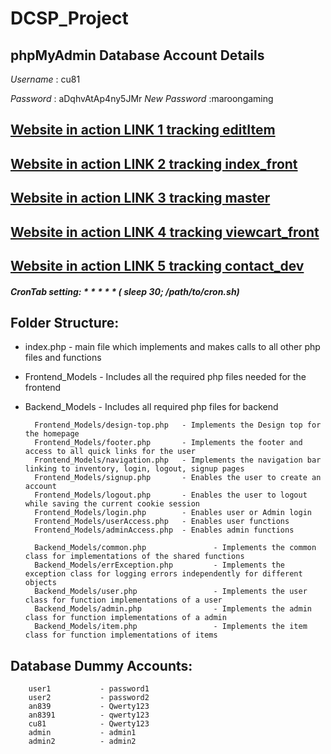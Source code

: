 # DCSP_Project

## phpMyAdmin Database Account Details
*Username* : cu81

*Password* : aDqhvAtAp4ny5JMr
*New Password* :maroongaming

## [Website in action LINK 1 tracking editItem](http://pluto.cse.msstate.edu/~an839/DCSP/link1_DCSP/DCSP_Project/)
## [Website in action LINK 2 tracking index_front](http://pluto.cse.msstate.edu/~an839/DCSP/link2_DCSP/DCSP_Project/)
## [Website in action LINK 3 tracking master](http://pluto.cse.msstate.edu/~an839/DCSP/link3_DCSP/DCSP_Project/)
## [Website in action LINK 4 tracking viewcart_front](http://pluto.cse.msstate.edu/~an839/DCSP/link4_DCSP/DCSP_Project/)
## [Website in action LINK 5 tracking contact_dev](http://pluto.cse.msstate.edu/~an839/DCSP/link5_DCSP/DCSP_Project/)


##### CronTab setting: * * * * * ( sleep 30; /path/to/cron.sh)

## Folder Structure: 
* index.php     - main file which implements and makes calls to all other php files and functions
* Frontend_Models      - Includes all the required php files needed for the frontend
* Backend_Models       - Includes all required php files for backend 

        Frontend_Models/design-top.php   - Implements the Design top for the homepage
        Frontend_Models/footer.php       - Implements the footer and access to all quick links for the user
        Frontend_Models/navigation.php   - Implements the navigation bar linking to inventory, login, logout, signup pages
        Frontend_Models/signup.php       - Enables the user to create an account
        Frontend_Models/logout.php       - Enables the user to logout while saving the current cookie session
        Frontend_Models/login.php        - Enables user or Admin login 
        Frontend_Models/userAccess.php   - Enables user functions 
        Frontend_Models/adminAccess.php  - Enables admin functions 

        Backend_Models/common.php               - Implements the common class for implementations of the shared functions
        Backend_Models/errException.php         - Implements the exception class for logging errors independently for different objects
        Backend_Models/user.php                 - Implements the user class for function implementations of a user
        Backend_Models/admin.php                - Implements the admin class for function implementations of a admin
        Backend_Models/item.php                 - Implements the item class for function implementations of items
         
## Database Dummy Accounts: 

        user1           - password1
        user2           - password2
        an839           - Qwerty123
        an8391          - qwerty123
        cu81            - Qwerty123
        admin           - admin1
        admin2          - admin2
